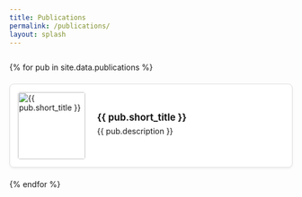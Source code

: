 ```yaml
---
title: Publications
permalink: /publications/
layout: splash
---
```


<style>
.publication-grid {
  display: flex;
  flex-direction: column;
  gap: 1.5em;
  margin-top: 2em;
}

.pub-card {
  display: flex;
  background: #fff;
  padding: 1em;
  border: 1px solid #ddd;
  border-radius: 8px;
  box-shadow: 0 2px 4px rgba(0,0,0,0.05);
  transition: transform 0.2s ease, box-shadow 0.2s ease;
}

.pub-card:hover {
  transform: translateY(-3px);
  box-shadow: 0 6px 12px rgba(0,0,0,0.1);
}

.pub-thumbnail {
  width: 120px;
  height: auto;
  margin-right: 1.5em;
  border-radius: 4px;
  flex-shrink: 0;
  cursor: pointer;
}

.pub-text {
  display: flex;
  flex-direction: column;
  justify-content: center;
}

.pub-title {
  font-weight: bold;
  font-size: 1.2em;
  margin-bottom: 0.3em;
}

.pub-description {
  margin-bottom: 0.5em;
  line-height: 1.4;
}
</style>

<div class="publication-grid">
  {% for pub in site.data.publications %}
    <div class="pub-card">
      <a href="{{ pub.url }}" target="_blank">
        <img src="{{ pub.image }}" alt="{{ pub.short_title }}" class="pub-thumbnail">
      </a>
      <div class="pub-text">
        <div class="pub-title">{{ pub.short_title }}</div>
        <div class="pub-description">{{ pub.description }}</div>
      </div>
    </div>
  {% endfor %}
</div>
